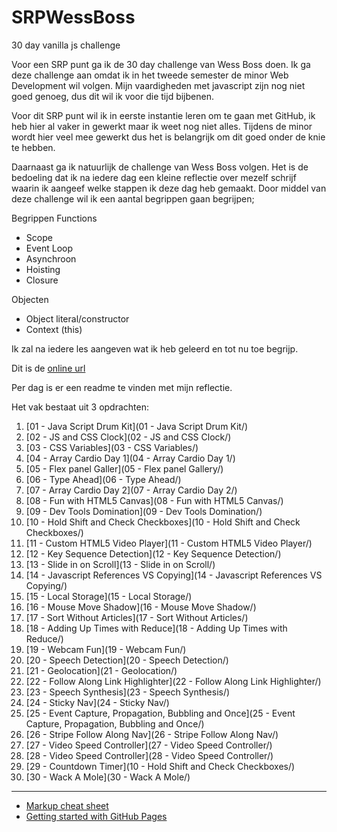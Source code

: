 # SRPWessBoss
30 day vanilla js challenge

Voor een SRP punt ga ik de 30 day challenge van Wess Boss doen. Ik
ga deze challenge aan omdat ik in het tweede semester de minor Web 
Development wil volgen. Mijn vaardigheden met javascript zijn nog 
niet goed genoeg, dus dit wil ik voor die tijd bijbenen. 

Voor dit SRP punt wil ik in eerste instantie leren om te gaan met 
GitHub, ik heb hier al vaker in gewerkt maar ik weet nog niet alles.
Tijdens de minor wordt hier veel mee gewerkt dus het is belangrijk
om dit goed onder de knie te hebben. 

Daarnaast ga ik natuurlijk de challenge van Wess Boss volgen. Het 
is de bedoeling dat ik na iedere dag een kleine reflectie over 
mezelf schrijf waarin ik aangeef welke stappen ik deze dag heb 
gemaakt. Door middel van deze challenge wil ik een aantal begrippen
gaan begrijpen;

Begrippen
Functions
-	Scope
-	Event Loop
-	Asynchroon
-	Hoisting
-	Closure

Objecten
-	Object literal/constructor
-	Context (this)

Ik zal na iedere les aangeven wat ik heb geleerd en tot nu toe begrijp. 


Dit is de [online url](https://zeijls.github.io/SRPWesBos/) 

Per dag is er een readme te vinden met mijn reflectie.

Het vak bestaat uit 3 opdrachten:

1. [01 - Java Script Drum Kit](01 - Java Script Drum Kit/)
2. [02 - JS and CSS Clock](02 - JS and CSS Clock/)
3. [03 - CSS Variables](03 - CSS Variables/)
4. [04 - Array Cardio Day 1](04 - Array Cardio Day 1/)
5. [05 - Flex panel Galler](05 - Flex panel Gallery/)
6. [06 - Type Ahead](06 - Type Ahead/)
7. [07 - Array Cardio Day 2](07 - Array Cardio Day 2/)
8. [08 - Fun with HTML5 Canvas](08 - Fun with HTML5 Canvas/)
9. [09 - Dev Tools Domination](09 - Dev Tools Domination/)
10. [10 - Hold Shift and Check Checkboxes](10 - Hold Shift and Check Checkboxes/)
11. [11 - Custom HTML5  Video Player](11 - Custom HTML5  Video Player/)
12. [12 - Key Sequence Detection](12 - Key Sequence Detection/)
13. [13 - Slide in on Scroll](13 - Slide in on Scroll/)
14. [14 - Javascript References VS Copying](14 - Javascript References VS Copying/)
15. [15 - Local Storage](15 - Local Storage/)
16. [16 - Mouse Move Shadow](16 - Mouse Move Shadow/)
17. [17 - Sort Without Articles](17 - Sort Without Articles/)
18. [18 - Adding Up Times with Reduce](18 - Adding Up Times with Reduce/)
19. [19 - Webcam Fun](19 - Webcam Fun/)
20. [20 - Speech Detection](20 - Speech Detection/)
21. [21 - Geolocation](21 - Geolocation/)
22. [22 - Follow Along Link Highlighter](22 - Follow Along Link Highlighter/)
23. [23 - Speech Synthesis](23 - Speech Synthesis/)
24. [24 - Sticky Nav](24 - Sticky Nav/)
25. [25 - Event Capture, Propagation, Bubbling and Once](25 - Event Capture, Propagation, Bubbling and Once/)
26. [26 - Stripe Follow Along Nav](26 - Stripe Follow Along Nav/)
27. [27 - Video Speed Controller](27 - Video Speed Controller/)
28. [28 - Video Speed Controller](28 - Video Speed Controller/)
29. [29 - Countdown Timer](10 - Hold Shift and Check Checkboxes/)
30. [30 - Wack A Mole](30 - Wack A Mole/)

---
- [Markup cheat sheet](https://github.com/adam-p/markdown-here/wiki/Markdown-Cheatsheet)
- [Getting started with GitHub Pages](https://guides.github.com/features/pages/)
